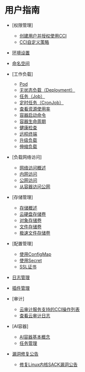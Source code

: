 # 用户指南

-   [权限管理]
    -   [创建用户并授权使用CCI](创建用户并授权使用CCI.md)
    -   [CCI自定义策略](CCI自定义策略.md)

-   [环境设置](环境设置.md)
-   [命名空间](命名空间.md)
-   [工作负载]
    -   [Pod](Pod.md)
    -   [无状态负载（Deployment）](无状态负载（Deployment）.md)
    -   [任务（Job）](任务（Job）.md)
    -   [定时任务（CronJob）](定时任务（CronJob）.md)
    -   [查看资源使用率](查看资源使用率.md)
    -   [容器启动命令](容器启动命令.md)
    -   [容器生命周期](容器生命周期.md)
    -   [健康检查](健康检查.md)
    -   [远程终端](远程终端.md)
    -   [升级负载](升级负载.md)
    -   [伸缩负载](伸缩负载.md)

-   [负载网络访问]
    -   [网络访问概述](网络访问概述.md)
    -   [内网访问](内网访问.md)
    -   [公网访问](公网访问.md)
    -   [从容器访问公网](从容器访问公网.md)

-   [存储管理]
    -   [存储概述](存储概述.md)
    -   [云硬盘存储卷](云硬盘存储卷.md)
    -   [对象存储卷](对象存储卷.md)
    -   [文件存储卷](文件存储卷.md)
    -   [极速文件存储卷](极速文件存储卷.md)

-   [配置管理]
    -   [使用ConfigMap](使用ConfigMap.md)
    -   [使用Secret](使用Secret.md)
    -   [SSL证书](SSL证书.md)

-   [日志管理](日志管理.md)
-   [插件管理](插件管理.md)
-   [审计]
    -   [云审计服务支持的CCI操作列表](云审计服务支持的CCI操作列表.md)
    -   [查看云审计日志](查看云审计日志.md)

-   [AI容器]
    -   [AI容器基本概念](AI容器基本概念.md)
    -   [任务管理](任务管理.md)

-   [漏洞修复公告](漏洞修复公告.md)
    -   [修复Linux内核SACK漏洞公告](修复Linux内核SACK漏洞公告.md)


